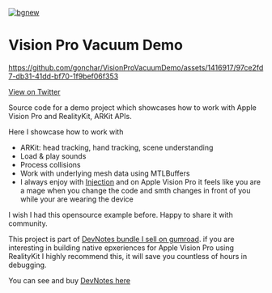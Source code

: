 [![bgnew](https://github.com/gonchar/VisionProVacuumDemo/assets/1416917/84add195-ad9d-4925-a014-5f14b309cdac)](https://sgonchar.gumroad.com/l/realitykit-visionos)

# Vision Pro Vacuum Demo

https://github.com/gonchar/VisionProVacuumDemo/assets/1416917/97ce2fd7-db31-41dd-bf70-1f9bef06f353

[View on Twitter](https://twitter.com/the_gonchar/status/1756441654507008079)

Source code for a demo project which showcases how to work with Apple Vision Pro and RealityKit, ARKit APIs.

Here I showcase how to work with 
* ARKit: head tracking, hand tracking, scene understanding
* Load & play sounds
* Process collisions
* Work with underlying mesh data using MTLBuffers
* I always enjoy with [Injection](https://github.com/johnno1962/InjectionIII) and on Apple Vision Pro it feels like you are a mage when you change the code and smth changes in front of you while your are wearing the device

I wish I had this opensource example before. Happy to share it with community.

This project is part of [DevNotes bundle I sell on gumroad](https://sgonchar.gumroad.com/l/realitykit-visionos). if you are interesting in building native epxeriences for Apple Vision Pro using RealityKit I highly recommend this, it will save you countless of hours in debugging.

You can see and buy [DevNotes here](https://sgonchar.gumroad.com/l/realitykit-visionos)

